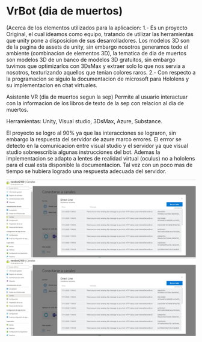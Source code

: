 # VrBot (dia de muertos)
(Acerca de los elementos utilizados para la aplicacion:
1.- Es un proyecto Original, el cual ideamos como equipo, tratando de utilizar las herramientas que unity pone a disposicion de sus desarrolladores.
Los modelos 3D son de la pagina de assets de unity, sin embargo nosotros generamos todo el ambiente (combinacion de elementos 3D), la tematica de dia de muertos son modelos 3D de un banco de modelos 3D gratuitos, sin embargo tuvimos que optimizarlos con 3DsMax y extraer solo lo que nos servia a nosotros, texturizando aquellos que tenian colores raros.
2.- Con respecto a la programacion se siguio la documentacion de microsoft para Hololens y su implementacion en chat virtuales.


Asistente VR (dia de muertos segun la sep)
Permite al usuario interactuar con la informacion de los libros de texto de la sep con relacion al dia de muertos.

Herramientas:
Unity,
Visual studio,
3DsMax,
Azure,
Substance.

El proyecto se logro al 90% ya que las interacciones se lograron, sin embargo la respuesta del servidor de azure marco errores.
El errror se detecto en la comunicacion entre visual studio y el servidor ya que visual studio sobreescribia algunas instrucciones del bot.
Ademas la implementacion se adapto a lentes de realidad virtual (oculus) no a hololens para el cual esta disponible la documentacion. 
Tal vez con un poco mas de tiempo se hubiera logrado una respuesta adecuada del servidor.



![img](https://github.com/NorbertoMartinezG/VrBot/blob/main/errorBot.png)
![Preview](https://github.com/NorbertoMartinezG/VrBot/blob/main/errorBot.png)
